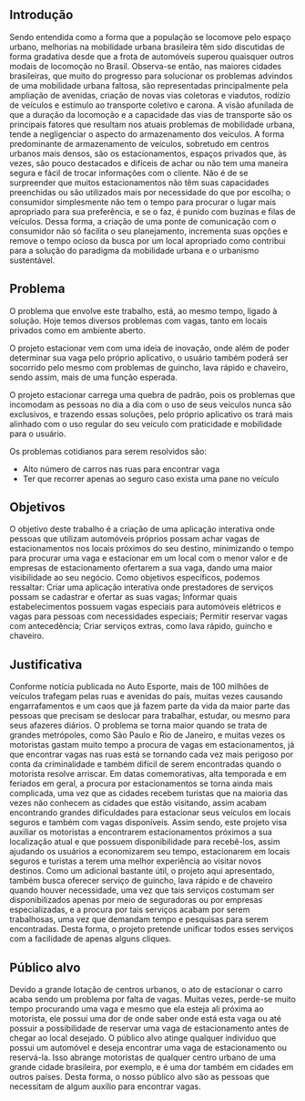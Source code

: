 ## Introdução
Sendo entendida como a forma que a população se locomove pelo espaço urbano, melhorias na mobilidade urbana brasileira têm sido discutidas de forma gradativa desde que a frota de automóveis superou quaisquer outros modais de locomoção no Brasil. Observa-se então, nas maiores cidades brasileiras, que muito do progresso para solucionar os problemas advindos de uma mobilidade urbana faltosa, são representadas principalmente pela ampliação de avenidas, criação de novas vias coletoras e viadutos, rodízio de veículos e estímulo ao transporte coletivo e carona. A visão afunilada de que a duração da locomoção e a capacidade das vias de transporte são os principais fatores que resultam nos atuais problemas de mobilidade urbana, tende a negligenciar o aspecto do armazenamento dos veículos. 
A forma predominante de armazenamento de veículos, sobretudo em centros urbanos mais densos, são os estacionamentos, espaços privados que, às vezes, são pouco destacados e difíceis de achar ou não tem uma maneira segura e fácil de trocar informações com o cliente. Não é de se surpreender que muitos estacionamentos não têm suas capacidades preenchidas ou são utilizados mais por necessidade do que por escolha; o consumidor simplesmente não tem o tempo para procurar o lugar mais apropriado para sua preferência, e se o faz, é punido com buzinas e filas de veículos. Dessa forma, a criação de uma ponte de comunicação com o consumidor não só facilita o seu planejamento, incrementa suas opções e remove o tempo ocioso da busca por um local apropriado como contribui para a solução do paradigma da mobilidade urbana e o urbanismo sustentável.

## Problema
O problema que envolve este trabalho, está, ao mesmo tempo, ligado à solução. Hoje temos diversos problemas com vagas, tanto em locais privados como em ambiente aberto. 

O projeto estacionar vem com uma ideia de inovação, onde além de poder determinar sua vaga pelo próprio aplicativo, o usuário também poderá ser socorrido pelo mesmo com problemas de guincho, lava rápido e chaveiro, sendo assim, mais de uma função esperada. 

O projeto estacionar carrega uma quebra de padrão, pois os problemas que incomodam as pessoas no dia a dia com o uso de seus veículos nunca são exclusivos, e trazendo essas soluções, pelo próprio aplicativo os trará mais alinhado com o uso regular do seu veículo com praticidade e mobilidade para o usuário.

Os problemas cotidianos para serem resolvidos são: 

- Alto número de carros nas ruas para encontrar vaga 
- Ter que recorrer apenas ao seguro caso exista uma pane no veículo 



## Objetivos
O objetivo deste trabalho é a criação de uma aplicação interativa onde pessoas que utilizam automóveis próprios possam achar vagas de estacionamentos nos locais próximos do seu destino, minimizando o tempo para procurar uma vaga e estacionar em um local com o menor valor e de empresas de estacionamento ofertarem a sua vaga, dando uma maior visibilidade ao seu negócio.
Como objetivos específicos, podemos ressaltar:
Criar uma aplicação interativa onde prestadores de serviços possam se cadastrar e ofertar as suas vagas;
Informar quais estabelecimentos possuem vagas especiais para automóveis elétricos e vagas para pessoas com necessidades especiais;
Permitir reservar vagas com antecedência;
Criar serviços extras, como lava rápido, guincho e chaveiro.

## Justificativa
Conforme notícia publicada no Auto Esporte, mais de 100 milhões de veículos trafegam pelas ruas e avenidas do país, muitas vezes causando engarrafamentos e um caos que já fazem parte da vida da maior parte das pessoas que precisam se deslocar para trabalhar, estudar, ou mesmo para seus afazeres diários.
O problema se torna maior quando se trata de grandes metrópoles, como São Paulo e Rio de Janeiro, e muitas vezes os motoristas gastam muito tempo a procura de vagas em estacionamentos, já que encontrar vagas nas ruas está se tornando cada vez mais perigoso por conta da criminalidade e também difícil de serem encontradas quando o motorista resolve arriscar.
Em datas comemorativas, alta temporada e em feriados em geral, a procura por estacionamentos se torna ainda mais complicada, uma vez que as cidades recebem turistas que na maioria das vezes não conhecem as cidades que estão visitando, assim acabam encontrando grandes dificuldades para estacionar seus veículos em locais seguros e também com vagas disponíveis.
Assim sendo, este projeto visa auxiliar os motoristas a encontrarem estacionamentos próximos a sua localização atual e que possuem disponibilidade para recebê-los, assim ajudando os usuários a economizarem seu tempo, estacionarem em locais seguros e turistas a terem uma melhor experiência ao visitar novos destinos. Como um adicional bastante útil, o projeto aqui apresentado, também busca oferecer serviço de guincho, lava rápido e de chaveiro quando houver necessidade, uma vez que tais serviços costumam ser disponibilizados apenas por meio de seguradoras ou por empresas especializadas, e a  procura por tais serviços acabam por serem trabalhosas, uma vez que demandam tempo e pesquisas para serem encontradas. Desta forma, o projeto pretende unificar todos esses serviços com a facilidade de apenas alguns cliques.

## Público alvo
Devido a grande lotação de centros urbanos, o ato de estacionar o carro acaba sendo um problema por falta de vagas. Muitas vezes, perde-se muito tempo procurando uma vaga e mesmo que ela esteja ali próxima ao motorista, ele possui uma dor de onde saber onde está esta vaga ou até possuir a possibilidade de reservar uma vaga de estacionamento antes de chegar ao local desejado. 
O público alvo atinge qualquer indivíduo que possui um automóvel e deseja encontrar uma vaga de estacionamento ou reservá-la. Isso abrange motoristas de qualquer centro urbano de uma grande cidade brasileira, por exemplo, e é uma dor também em cidades em outros países.
Desta forma, o nosso público alvo são as pessoas que necessitam de algum auxílio para encontrar vagas.
